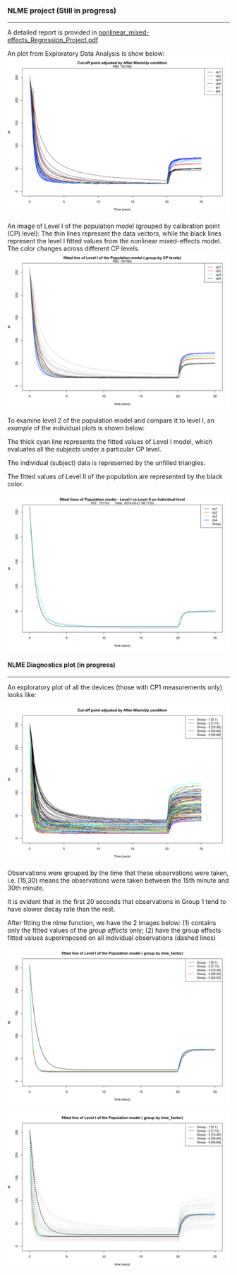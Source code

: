 ### NLME project (Still in progress)
-------------------------------------
A detailed report is provided in [nonlinear_mixed-effects_Regression_Project.pdf](https://github.com/thomastskng/Stats-Project/blob/master/Nonlinear-Regressions-and-mixed-effects-models/report3/nonlinear_mixed-effects_Regression_Project.pdf)

An plot from Exploratory Data Analysis is show below:
![alt text](https://github.com/thomastskng/Stats-Project/blob/master/Nonlinear-Regressions-and-mixed-effects-models/report3/Plots/7.2-Plot_after_adjustment.png)


An image of Level I of the population model (grouped by calibration point (CP) level):
    The thin lines represent the data vectors, while the black lines represent the level I fitted values from the nonlinear mixed-effects model. The color changes across different CP levels. 
![alt text](https://github.com/thomastskng/Stats-Project/blob/master/Nonlinear-Regressions-and-mixed-effects-models/report3/Plots/7.3-Plot_with_nlme_function_superimposed.png) 


To examine level 2 of the population model and compare it to level I, an *example* of the individual plots is shown below: 

The thick cyan line represents the fitted values of Level I model, which evaluates all the subjects under a particular CP level.

The individual (subject) data is represented by the unfilled triangles. 

The fitted values of Level II of the population are represented by the black color. 

![alt text](https://github.com/thomastskng/Stats-Project/blob/master/Nonlinear-Regressions-and-mixed-effects-models/report3/Plots/7.4-Plot_For_individual_observation15.png)



#### NLME Diagnostics plot (in progress)
------------------------------------------
An exploratory plot of all the devices (those with CP1 measurements only) looks like:

![alt text](https://github.com/thomastskng/Stats-Project/blob/master/Nonlinear-Regressions-and-mixed-effects-models/report3/Exploratory_Data_Analysis.png)

Observations were grouped by the time that these observations were taken, i.e. \[15,30)
means the observations were taken between the 15th minute and 30th minute. 

It is evident that in the first 20 seconds that observations in Group 1 tend to
have slower decay rate than the rest. 

After fitting the nlme function, we have the 2 images below: 
(1) contains only the fitted values of the *group effects* only; 
(2) have the group effects fitted values superimposed on all individual observations (dashed lines)

![alt text](https://github.com/thomastskng/Stats-Project/blob/master/Nonlinear-Regressions-and-mixed-effects-models/report3/group-effects-nlme_function.png)


![alt text](https://github.com/thomastskng/Stats-Project/blob/master/Nonlinear-Regressions-and-mixed-effects-models/report3/Plot_with_nlme_function_superimposed.png)



